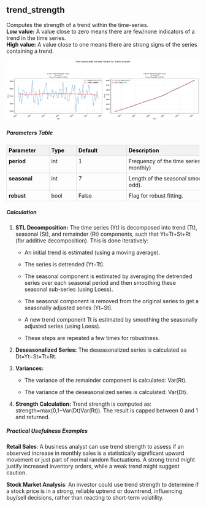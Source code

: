 ## **trend_strength**

Computes the strength of a trend within the time-series.  
**Low value:** A value close to zero means there are few/none indicators of a trend in the time series.  
**High value:** A value close to one means there are strong signs of the series containing a trend.


    
![png](trend_strength_output_5_0.png)
    


##### **Parameters Table**


<style type="text/css">
#T_6f8c4 th {
  background-color: #f2f2f2;
  color: black;
  font-weight: bold;
  text-align: left;
  border: 1px solid #ddd;
  padding: 5px;
}
#T_6f8c4_row0_col0, #T_6f8c4_row1_col0, #T_6f8c4_row2_col0 {
  text-align: left;
  vertical-align: top;
  border: 1px solid #ddd;
  padding: 5px;
  min-width: 100px;
  font-weight: bold;
}
#T_6f8c4_row0_col1, #T_6f8c4_row1_col1, #T_6f8c4_row2_col1 {
  text-align: left;
  vertical-align: top;
  border: 1px solid #ddd;
  padding: 5px;
  min-width: 60px;
}
#T_6f8c4_row0_col2, #T_6f8c4_row1_col2, #T_6f8c4_row2_col2 {
  text-align: left;
  vertical-align: top;
  border: 1px solid #ddd;
  padding: 5px;
  min-width: 120px;
  white-space: normal;
  word-wrap: break-word;
}
#T_6f8c4_row0_col3, #T_6f8c4_row1_col3, #T_6f8c4_row2_col3 {
  text-align: left;
  vertical-align: top;
  border: 1px solid #ddd;
  padding: 5px;
  min-width: 300px;
  max-width: 450px;
  white-space: normal;
  word-wrap: break-word;
}
</style>
<table id="T_6f8c4">
  <thead>
    <tr>
      <th id="T_6f8c4_level0_col0" class="col_heading level0 col0" >Parameter</th>
      <th id="T_6f8c4_level0_col1" class="col_heading level0 col1" >Type</th>
      <th id="T_6f8c4_level0_col2" class="col_heading level0 col2" >Default</th>
      <th id="T_6f8c4_level0_col3" class="col_heading level0 col3" >Description</th>
    </tr>
  </thead>
  <tbody>
    <tr>
      <td id="T_6f8c4_row0_col0" class="data row0 col0" >period</td>
      <td id="T_6f8c4_row0_col1" class="data row0 col1" >int</td>
      <td id="T_6f8c4_row0_col2" class="data row0 col2" >1</td>
      <td id="T_6f8c4_row0_col3" class="data row0 col3" >Frequency of the time series (e.g. 12 for monthly)</td>
    </tr>
    <tr>
      <td id="T_6f8c4_row1_col0" class="data row1 col0" >seasonal</td>
      <td id="T_6f8c4_row1_col1" class="data row1 col1" >int</td>
      <td id="T_6f8c4_row1_col2" class="data row1 col2" >7</td>
      <td id="T_6f8c4_row1_col3" class="data row1 col3" >Length of the seasonal smoother (must be odd).</td>
    </tr>
    <tr>
      <td id="T_6f8c4_row2_col0" class="data row2 col0" >robust</td>
      <td id="T_6f8c4_row2_col1" class="data row2 col1" >bool</td>
      <td id="T_6f8c4_row2_col2" class="data row2 col2" >False</td>
      <td id="T_6f8c4_row2_col3" class="data row2 col3" >Flag for robust fitting.</td>
    </tr>
  </tbody>
</table>



##### **Calculation**

1.  **STL Decomposition:** The time series (Yt) is decomposed into trend (Tt), seasonal (St), and remainder (Rt) components, such that Yt=Tt+St+Rt (for additive decomposition). This is done iteratively:

    - An initial trend is estimated (using a moving average).

    - The series is detrended (Yt−Tt).

    - The seasonal component is estimated by averaging the detrended series over each seasonal period and then smoothing these seasonal sub-series (using Loess).

    - The seasonal component is removed from the original series to get a seasonally adjusted series (Yt−St).

    - A new trend component Tt is estimated by smoothing the seasonally adjusted series (using Loess).

    - These steps are repeated a few times for robustness.

2.	**Deseasonalized Series:** The deseasonalized series is calculated as Dt=Yt−St=Tt+Rt.

3.	**Variances:**

    - The variance of the remainder component is calculated: Var(Rt).

    - The variance of the deseasonalized series is calculated: Var(Dt).

4.	**Strength Calculation:** Trend strength is computed as: strength=max(0,1−Var(Dt)Var(Rt)). The result is capped between 0 and 1 and returned.


##### **Practical Usefulness Examples**

**Retail Sales**: A business analyst can use trend strength to assess if an observed increase in monthly sales is a statistically significant upward movement or just part of normal random fluctuations. A strong trend might justify increased inventory orders, while a weak trend might suggest caution.

**Stock Market Analysis**: An investor could use trend strength to determine if a stock price is in a strong, reliable uptrend or downtrend, influencing buy/sell decisions, rather than reacting to short-term volatility.

